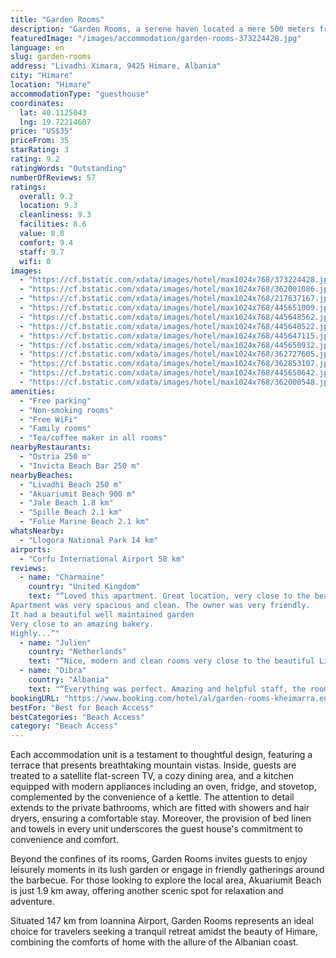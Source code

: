 ```yaml
---
title: "Garden Rooms"
description: "Garden Rooms, a serene haven located a mere 500 meters from the pristine shores of Livadhi Beach in Himare, offers guests a unique blend of comfort and natural beauty."
featuredImage: "/images/accommodation/garden-rooms-373224428.jpg"
language: en
slug: garden-rooms
address: "Livadhi Ximara, 9425 Himare, Albania"
city: "Himare"
location: "Himare"
accommodationType: "guesthouse"
coordinates:
  lat: 40.1125043
  lng: 19.72214607
price: "US$35"
priceFrom: 35
starRating: 3
rating: 9.2
ratingWords: "Outstanding"
numberOfReviews: 57
ratings:
  overall: 9.2
  location: 9.3
  cleanliness: 9.3
  facilities: 8.6
  value: 8.8
  comfort: 9.4
  staff: 9.7
  wifi: 0
images:
  - "https://cf.bstatic.com/xdata/images/hotel/max1024x768/373224428.jpg?k=1a8e2215321739b8c9f04dea75e889738a86dac779071036d2bf1ce0060916f4&o=&hp=1"
  - "https://cf.bstatic.com/xdata/images/hotel/max1024x768/362001086.jpg?k=6a2c456289e4596f5b9777808cf9abb184b9ff7e296c9012624291656e6d3204&o=&hp=1"
  - "https://cf.bstatic.com/xdata/images/hotel/max1024x768/217637167.jpg?k=db4e2187f7784d8a0c4a3ee6e6c941055fe4f6c7945e32869a78236707d7e48a&o=&hp=1"
  - "https://cf.bstatic.com/xdata/images/hotel/max1024x768/445651009.jpg?k=d91db37220ec5eac8bf0b639fec36ae4055685e620fd7622478e5062c464cb49&o=&hp=1"
  - "https://cf.bstatic.com/xdata/images/hotel/max1024x768/445648562.jpg?k=9313335a37a55d89f4701d886b9e7115f5f18965d10c93e2271448780794bb45&o=&hp=1"
  - "https://cf.bstatic.com/xdata/images/hotel/max1024x768/445648522.jpg?k=ab770dc8c09dffff7a69e3f31c3418bd85e3d0cbb8c7d21637b5e6e31a52a8aa&o=&hp=1"
  - "https://cf.bstatic.com/xdata/images/hotel/max1024x768/445647115.jpg?k=c0de3abf13b340bbf118e527f732b190e21ec7a2bb2426c85ba33cb57e973831&o=&hp=1"
  - "https://cf.bstatic.com/xdata/images/hotel/max1024x768/445650932.jpg?k=91303fde6fe741051bfdd2ed4f94f46bf20d0571679fa9689f6abc51d8da861b&o=&hp=1"
  - "https://cf.bstatic.com/xdata/images/hotel/max1024x768/362727605.jpg?k=e522e795b5b403e6a95a1c11044ee2d5ec7f45b328f2916fcb08b1e3884fc7b8&o=&hp=1"
  - "https://cf.bstatic.com/xdata/images/hotel/max1024x768/362853107.jpg?k=0b825a4f4b4fe6d427f4fd294f2a626f9365fbd7980ec3d54d71b05584c73954&o=&hp=1"
  - "https://cf.bstatic.com/xdata/images/hotel/max1024x768/445650642.jpg?k=141d8dcda0f22b2d062235e92b3cab760abb2de4b797c726fe19cf312cf7a86f&o=&hp=1"
  - "https://cf.bstatic.com/xdata/images/hotel/max1024x768/362000548.jpg?k=bbbfac9d534f17ab8e4c05fb05fe4a2088fc29deb5e941339cab32d1bbd43f83&o=&hp=1"
amenities:
  - "Free parking"
  - "Non-smoking rooms"
  - "Free WiFi"
  - "Family rooms"
  - "Tea/coffee maker in all rooms"
nearbyRestaurants:
  - "Ostria 250 m"
  - "Invicta Beach Bar 250 m"
nearbyBeaches:
  - "Livadhi Beach 250 m"
  - "Akuariumit Beach 900 m"
  - "Jale Beach 1.8 km"
  - "Spille Beach 2.1 km"
  - "Folie Marine Beach 2.1 km"
whatsNearby:
  - "Llogora National Park 14 km"
airports:
  - "Corfu International Airport 58 km"
reviews:
  - name: "Charmaine"
    country: "United Kingdom"
    text: "“Loved this apartment. Great location, very close to the beach. Amazing view from the balcony.
Apartment was very spacious and clean. The owner was very friendly.
It had a beautiful well maintained garden
Very close to an amazing bakery.
Highly...”"
  - name: "Julien"
    country: "Netherlands"
    text: "“Nice, modern and clean rooms very close to the beautiful Livadhi beach in the quieter part of Himare. Perfect for families and people looking for a less busy location. Very friendly and helpful hosts.”"
  - name: "Dibra"
    country: "Albania"
    text: "“Everything was perfect. Amazing and helpful staff, the room was so clean and comfortable. It is also close to the beach. Highly recommended.”"
bookingURL: "https://www.booking.com/hotel/al/garden-rooms-kheimarra.en-gb.html?aid=8035640"
bestFor: "Best for Beach Access"
bestCategories: "Beach Access"
category: "Beach Access"
---
```


Each accommodation unit is a testament to thoughtful design, featuring a terrace that presents breathtaking mountain vistas. Inside, guests are treated to a satellite flat-screen TV, a cozy dining area, and a kitchen equipped with modern appliances including an oven, fridge, and stovetop, complemented by the convenience of a kettle. The attention to detail extends to the private bathrooms, which are fitted with showers and hair dryers, ensuring a comfortable stay. Moreover, the provision of bed linen and towels in every unit underscores the guest house's commitment to convenience and comfort.

Beyond the confines of its rooms, Garden Rooms invites guests to enjoy leisurely moments in its lush garden or engage in friendly gatherings around the barbecue. For those looking to explore the local area, Akuariumit Beach is just 1.9 km away, offering another scenic spot for relaxation and adventure.

Situated 147 km from Ioannina Airport, Garden Rooms represents an ideal choice for travelers seeking a tranquil retreat amidst the beauty of Himare, combining the comforts of home with the allure of the Albanian coast.